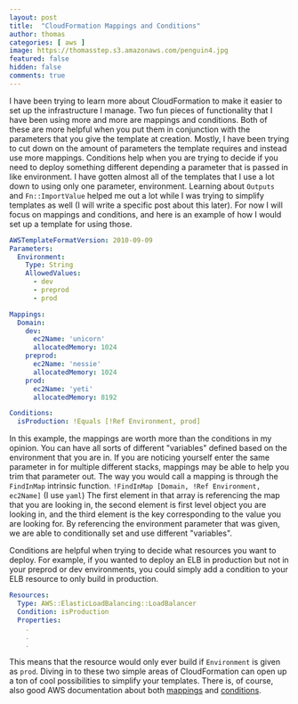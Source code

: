 ```yaml
---
layout: post
title:  "CloudFormation Mappings and Conditions"
author: thomas
categories: [ aws ]
image: https://thomasstep.s3.amazonaws.com/penguin4.jpg
featured: false
hidden: false
comments: true
---
```

I have been trying to learn more about CloudFormation to make it easier to set up the infrastructure I manage.
Two fun pieces of functionality that I have been using more and more are mappings and conditions.
Both of these are more helpful when you put them in conjunction with the parameters that you give the template at creation.
Mostly, I have been trying to cut down on the amount of parameters the template requires and instead use more mappings.
Conditions help when you are trying to decide if you need to deploy something different depending a parameter that is passed in like environment.
I have gotten almost all of the templates that I use a lot down to using only one parameter, environment.
Learning about `Outputs` and `Fn::ImportValue` helped me out a lot while I was trying to simplify templates as well (I will write a specific post about this later).
For now I will focus on mappings and conditions, and here is an example of how I would set up a template for using those.
```yml
AWSTemplateFormatVersion: 2010-09-09
Parameters:
  Environment:
    Type: String
    AllowedValues:
      - dev
      - preprod
      - prod

Mappings:
  Domain:
    dev:
      ec2Name: 'unicorn'
      allocatedMemory: 1024
    preprod:
      ec2Name: 'nessie'
      allocatedMemory: 1024
    prod:
      ec2Name: 'yeti'
      allocatedMemory: 8192

Conditions:
  isProduction: !Equals [!Ref Environment, prod]
```

In this example, the mappings are worth more than the conditions in my opinion.
You can have all sorts of different "variables" defined based on the environment that you are in.
If you are noticing yourself enter the same parameter in for multiple different stacks, mappings may be able to help you trim that parameter out.
The way you would call a mapping is through the `FindInMap` intrinsic function.
`!FindInMap [Domain, !Ref Environment, ec2Name]` (I use `yaml`)
The first element in that array is referencing the map that you are looking in, the second element is first level object you are looking in, and the third element is the key corresponding to the value you are looking for.
By referencing the environment parameter that was given, we are able to conditionally set and use different "variables".

Conditions are helpful when trying to decide what resources you want to deploy.
For example, if you wanted to deploy an ELB in production but not in your preprod or dev environments, you could simply add a condition to your ELB resource to only build in production.
```yml
Resources:
  Type: AWS::ElasticLoadBalancing::LoadBalancer
  Condition: isProduction
  Properties:
    .
    .
    .
```

This means that the resource would only ever build if `Environment` is given as `prod`.
Diving in to these two simple areas of CloudFormation can open up a ton of cool possibilities to simplify your templates.
There is, of course, also good AWS documentation about both [mappings](https://docs.aws.amazon.com/AWSCloudFormation/latest/UserGuide/mappings-section-structure.html) and [conditions](https://docs.aws.amazon.com/AWSCloudFormation/latest/UserGuide/intrinsic-function-reference-conditions.html).
